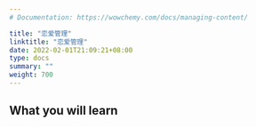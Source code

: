 ```yaml
---
# Documentation: https://wowchemy.com/docs/managing-content/

title: "恋爱管理"
linktitle: "恋爱管理"
date: 2022-02-01T21:09:21+08:00
type: docs
summary: ""
weight: 700
---
```


<!--more-->

## What you will learn

